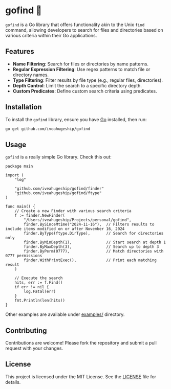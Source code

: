 # gofind 🔎

`gofind` is a Go library that offers functionality akin to the Unix `find` command, allowing developers to search for files and directories based on various criteria within their Go applications.

## Features

- **Name Filtering**: Search for files or directories by name patterns.
- **Regular Expression Filtering**: Use regex patterns to match file or directory names.
- **Type Filtering**: Filter results by file type (e.g., regular files, directories).
- **Depth Control**: Limit the search to a specific directory depth.
- **Custom Predicates**: Define custom search criteria using predicates.

## Installation

To install the `gofind` library, ensure you have [Go](https://golang.org/dl/) installed, then run:

```bash
go get github.com/iveahugeship/gofind
```

## Usage

`gofind` is a really simple Go library. Check this out:

```golang
package main

import (
	"log"

	"github.com/iveahugeship/gofind/finder"
	"github.com/iveahugeship/gofind/ftype"
)

func main() {
	// Create a new Finder with various search criteria
	f := finder.NewFinder(
		"/Users/iveahugeship/Projects/personal/gofind",
        finder.BySinceMtime("2024-11-16"),	// Filters results to include items modified on or after November 16, 2024
		finder.ByType(ftype.DirType),       // Search for directories only
		finder.ByMinDepth(1),               // Start search at depth 1
		finder.ByMaxDepth(3),               // Search up to depth 3
		finder.ByPerm(0777),                // Match directories with 0777 permissions
		finder.WithPrintExec(),             // Print each matching result
	)

	// Execute the search
	hits, err := f.Find()
	if err != nil {
		log.Fatal(err)
	}
    fmt.Println(len(hits))
}
```

Other examples are available under [examples/](examples/) directory.

## Contributing

Contributions are welcome! Please fork the repository and submit a pull request with your changes.

## License

This project is licensed under the MIT License. See the [LICENSE](LICENSE.md) file for details.
